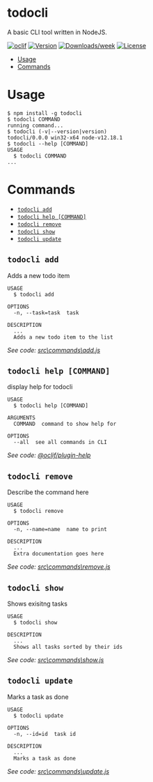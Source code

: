 todocli
=======

A basic CLI tool written in NodeJS.

[![oclif](https://img.shields.io/badge/cli-oclif-brightgreen.svg)](https://oclif.io)
[![Version](https://img.shields.io/npm/v/todocli.svg)](https://npmjs.org/package/todocli)
[![Downloads/week](https://img.shields.io/npm/dw/todocli.svg)](https://npmjs.org/package/todocli)
[![License](https://img.shields.io/npm/l/todocli.svg)](https://github.com/BigT1305/todocli/blob/master/package.json)

<!-- toc -->
* [Usage](#usage)
* [Commands](#commands)
<!-- tocstop -->
# Usage
<!-- usage -->
```sh-session
$ npm install -g todocli
$ todocli COMMAND
running command...
$ todocli (-v|--version|version)
todocli/0.0.0 win32-x64 node-v12.18.1
$ todocli --help [COMMAND]
USAGE
  $ todocli COMMAND
...
```
<!-- usagestop -->
# Commands
<!-- commands -->
* [`todocli add`](#todocli-add)
* [`todocli help [COMMAND]`](#todocli-help-command)
* [`todocli remove`](#todocli-remove)
* [`todocli show`](#todocli-show)
* [`todocli update`](#todocli-update)

## `todocli add`

Adds a new todo item

```
USAGE
  $ todocli add

OPTIONS
  -n, --task=task  task

DESCRIPTION
  ...
  Adds a new todo item to the list
```

_See code: [src\commands\add.js](https://github.com/BigT1305/todocli/blob/v0.0.0/src\commands\add.js)_

## `todocli help [COMMAND]`

display help for todocli

```
USAGE
  $ todocli help [COMMAND]

ARGUMENTS
  COMMAND  command to show help for

OPTIONS
  --all  see all commands in CLI
```

_See code: [@oclif/plugin-help](https://github.com/oclif/plugin-help/blob/v3.1.0/src\commands\help.ts)_

## `todocli remove`

Describe the command here

```
USAGE
  $ todocli remove

OPTIONS
  -n, --name=name  name to print

DESCRIPTION
  ...
  Extra documentation goes here
```

_See code: [src\commands\remove.js](https://github.com/BigT1305/todocli/blob/v0.0.0/src\commands\remove.js)_

## `todocli show`

Shows exisitng tasks

```
USAGE
  $ todocli show

DESCRIPTION
  ...
  Shows all tasks sorted by their ids
```

_See code: [src\commands\show.js](https://github.com/BigT1305/todocli/blob/v0.0.0/src\commands\show.js)_

## `todocli update`

Marks a task as done

```
USAGE
  $ todocli update

OPTIONS
  -n, --id=id  task id

DESCRIPTION
  ...
  Marks a task as done
```

_See code: [src\commands\update.js](https://github.com/BigT1305/todocli/blob/v0.0.0/src\commands\update.js)_
<!-- commandsstop -->
